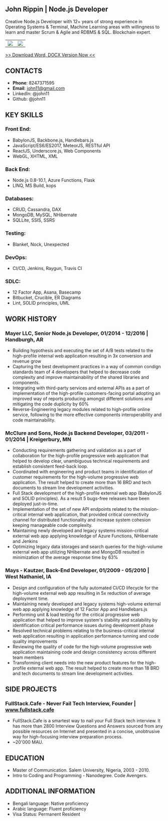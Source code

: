 ## John Rippin | Node.js Developer

Creative Node.js Developer with 12+ years of strong experience in Operating Systems & Terminal, Machine Learning areas with willingness to learn and master Scrum & Agile and RDBMS & SQL. Blockchain expert.

<table>
 <tr>
  <td>
  <img src="https://www.fullstackresume.com/images/node-js-developer-resume-template-1-lg.jpg"/>
  </td>
  <td>
   <img src="https://www.fullstackresume.com/images/node-js-developer-resume-template-2-lg.jpg"/>
  </td>
 <tr>
</table>

[>> Download Word, DOCX Version Now <<](https://www.fullstackresume.com/blog/node-js-developer-resume-sample)

## CONTACTS

* **Phone**: 8247371595
* **Email**: john11@gmail.com
* LinkedIn: @john11
* Github: @john11

## KEY SKILLS


### **Front End**:
* BabylonJS, Backbone.js, Handlebars.js
* JavaScript/ES6/ES2017, MeteorJS, RESTful API
* ReactJS, Underscore.js, Web Components
* WebGL, XHTML, XML

### **Back End**:
* Node.js 0.8-10.1, Azure Functions, Flask
* LINQ, MS Build, kops

### **Databases**:
* CRUD, Cassandra, DAX
* MongoDB, MySQL, NHibernate
* SQLLite, SSIS, SSRS

### **Testing**:
* Blanket, Nock, Unexpected

### **DevOps**:
* CI/CD, Jenkins, Raygun, Travis CI

### **SDLC**:
* 12 Factor App, Asana, Basecamp
* Bitbucket, Crucible, ER Diagrams
* Lint, SOLID principles, UML

## WORK HISTORY

### **Mayer LLC, Senior Node.js Developer**, 01/2014 - 12/2016 | Handburgh, AR 
* Building hypothesis and executing the set of A/B tests related to the high-profile internal web application resulting in 3x conversion and revenue grow
* Capturing the best development practices in a way of common condign standards team of 4 developers that helped to decrease code complexity and improve maintainability of the shared libraries and components.
* Integrating with third-party services and external APIs as a part of implementation of the high-profile customers-facing portal adopting an improved way of reports producing amongst different solutions and mitigating the code duplicity by 60%
* Reverse-Engineering legacy modules related to high-profile online service, following to the more effective components interoperability and code maintainability.

### **McClure and Sons, Node.js Backend Developer**, 03/2011 - 01/2014 | Kreigerbury, MN 
* Conducting requirements gathering and validation as a part of collaboration for the high-profile progressive web application that helped to develop clear, unambiguous technical requirements and establish consistent feed-back loop.
* Coordinated with engineering and product teams in identification of customer requirements for the high-volume progressive web application. The result helped to create more than 16 BRD and tech documents to stream line development activities.
* Full Stack development of the high-profile external web app (BabylonJS and SOLID principles). As a result 5 bugs-free releases have been deployed just-in-time.
* Implementation of the set of new API endpoints related to the mission-critical internal web application, that provided critical connectivity channel for distributed functionality and increase system cohesion keeping manageable code complexity.
* Maintaining newly developed and legacy systems mission-critical external web app applying knowledge of Azure Functions, NHibernate and Jenkins
* Optimizing legacy data storages and search queries for the high-volume external web app utilizing NHibernate and MongoDB resulted in minimization of the average response time by 63%

### **Mays - Kautzer, Back-End Developer**, 01/2009 - 05/2010 | West Nathaniel, IA 
* Design and configuration of the fully automated CI/CD lifecycle for the high-volume external web app resulting in 5x reduction of average deployment time.
* Maintaining newly developed and legacy systems high-volume external web app applying knowledge of 12 Factor App and Handlebars.js
* Performing unit & load testing for the critical progressive web application  that helped to improve system's stability and scalability by identification critical performance issues during development phase
* Resolved technical problems relating to the business-critical internal web application resulting in application performance tunning and code quality improvements
* Reviewing the quality of code for the high-volume progressive web application maintaining code and design consistency across different team members
* Transforming client needs into the new product features for the high-profile external web app. The result helped to create more than 18 BRD and tech documents to stream line development activities.

## SIDE PROJECTS

### **FullStack.Cafe - Never Fail Tech Interview, Founder** | www.fullstack.cafe  
* FullStack.Cafe is a smartest way to nail your Full Stack tech interview. It has more than 2800 Interview Questions and Answers sourced from any possible resources on Internet and presented in a concise, unobtrusive way for high-focusing interview preparation process. 
* ~20'000 MAU.

## EDUCATION
* Master of Communication. Salem University, Nigeria, 2003 - 2010. 
* Intro to Coding and Programming - Nanodegree. Code Avengers. 

## ADDITIONAL INFORMATION
* Bengali language: Native proficiency
* Arabic language: Fluent proficiency
* Visa Status: Permanent Resident

